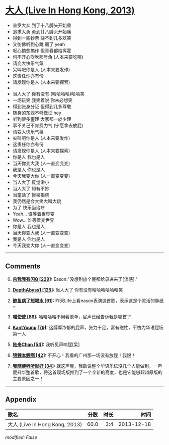 # [大人 (Live In Hong Kong, 2013)](https://music.163.com/song?id=28160874)

* 普罗大众 到了十八膊头开始重
* 追求大勇 勇到廿八膊头开始痛
* 得到一些钞票 赚不到几多欢笑
* 又彷佛听到心跳 弱了 yeah
* 呕心搞些搞作 但青春都给挥霍
* 何不开心吹吹那号角 (人本来要吃喝)
* 请变大快乐气氛
* 尖叫吧你是人 (人本来要发作)
* 这责任你亦有份
* 请发现你是人 (人本来要探索)
* 
* 当人大了 你有没有 (哈哈哈哈)哈哈笑
* 一场玩笑 我笑着说 你未必想笑
* 得到张身分证 但得到几多尊敬
* 随身的东西不够做证 hey
* 听到很多歪理 大家都一於少理
* 事不关己不肯费力气 (宁愿拿去放屁)
* 请变大快乐气氛
* 尖叫吧你是人 (人本来要发作)
* 这责任你亦有份
* 请发现你是人 (人本来要探索)
* 你是人 我也是人
* 当天你变大我 (人一直变变变)
* 我是人 你也是人
* 今天我变大你 (人一直变变变)
* 当人大了 反觉渺小
* 当人大了 知有不妙
* 当童话了 惨被揭晓
* 我仍然是会大笑大叫大跳
* 为了 快乐当治疗
* Yeah... 谁等着世界变
* Wow... 谁等着变世界
* 你是人 我也是人
* 当天你变大我 (人一直变变变)
* 我是人 你也是人
* 今天我变大你 (人一直变变变)


---

## Comments
0. **[杀我我有闪Q \[229\]](https://music.163.com/#/user/home?id=115216409):** Eason:"没想到放个屁都给录进来了[流感]."

1. **[DepthAbyss1 \[125\]](https://music.163.com/#/user/home?id=59875009):** 当人大了 你有没有哈哈哈哈哈哈笑

2. **[鲸鱼病了想喝水 \[91\]](https://music.163.com/#/user/home?id=66326661):** 昨天Life上看eason表演这首歌，表示这是个灵活的胖纸~

3. **[喵使使 \[86\]](https://music.163.com/#/user/home?id=70199686):** 哈哈哈哈不用看歌单，屁声已经告诉我是哪首了

4. **[KantYoung \[79\]](https://music.163.com/#/user/home?id=61303516):** 这醇厚浓郁的屁声，张力十足，富有磁性，不愧为华语屁坛第一人

5. **[陆舟Chan \[54\]](https://music.163.com/#/user/home?id=62729184):** 我听见声响屁[呆]

6. **[锦鲤本鲤啊 \[42\]](https://music.163.com/#/user/home?id=97057676):** 不开心！我看的广州那一场没有放屁！我恨！

7. **[我随便听听就好 \[34\]](https://music.163.com/#/user/home?id=373033435):** 就这声屁，我敢说整个华语乐坛没几个人能做到，一声屁升华整首歌，将这首现场版推到了一个全新的高度，也是它能够超越原版的主要原因之一！



---

## Appendix

|歌名|分数|时长|时间|
|:---|:---:|---:|---:|
|大人 (Live In Hong Kong, 2013)|60.0|3:4|2013-12-18

*modified: False*